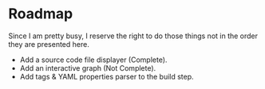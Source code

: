 # Roadmap

Since I am pretty busy, I reserve the right to do those things not in the order
they are presented here.

- Add a source code file displayer (Complete).
- Add an interactive graph (Not Complete).
- Add tags & YAML properties parser to the build step.
